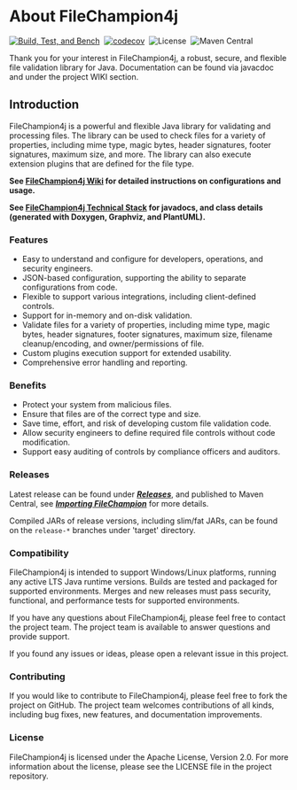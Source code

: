 # About FileChampion4j

[![Build, Test, and Bench](https://github.com/povimd9/FileChampion4j/actions/workflows/master_build_workflow.yml/badge.svg)](https://github.com/povimd9/FileChampion4j/actions/workflows/master_build_workflow.yml)
&nbsp;[![codecov](https://codecov.io/gh/povimd9/FileChampion4j/branch/master/graph/badge.svg?token=WUCKTU7ALO)](https://codecov.io/gh/povimd9/FileChampion4j)
&nbsp;![License](https://img.shields.io/github/license/povimd9/FileChampion4j?style=plastic)
&nbsp;![Maven Central](https://img.shields.io/maven-central/v/dev.filechampion/filechampion4j?color=blue&style=plastic)

Thank you for your interest in FileChampion4j, a robust, secure, and flexible file validation library for Java. Documentation can be found via javacdoc and under the project WIKI section.

## Introduction

FileChampion4j is a powerful and flexible Java library for validating and processing files. The library can be used to check files for a variety of properties, including mime type, magic bytes, header signatures, footer signatures, maximum size, and more. The library can also execute extension plugins that are defined for the file type.

**See [FileChampion4j Wiki](https://github.com/povimd9/FileChampion4j/wiki) for detailed instructions on configurations and usage.**

**See [FileChampion4j Technical Stack](https://docs.filechampion.dev/) for javadocs, and class details (generated with Doxygen, Graphviz, and PlantUML).**

### Features

- Easy to understand and configure for developers, operations, and security engineers.
- JSON-based configuration, supporting the ability to separate configurations from code.
- Flexible to support various integrations, including client-defined controls.
- Support for in-memory and on-disk validation.
- Validate files for a variety of properties, including mime type, magic bytes, header signatures, footer signatures, maximum size, filename cleanup/encoding, and owner/permissions of file.
- Custom plugins execution support for extended usability.
- Comprehensive error handling and reporting.

### Benefits

- Protect your system from malicious files.
- Ensure that files are of the correct type and size.
- Save time, effort, and risk of developing custom file validation code.
- Allow security engineers to define required file controls without code modification.
- Support easy auditing of controls by compliance officers and auditors.

### Releases

Latest release can be found under [***Releases***](https://github.com/povimd9/FileChampion4j/releases), and published to Maven Central, see [***Importing FileChampion***](https://github.com/povimd9/FileChampion4j/wiki/Usage#importing-filechampion4j) for more details.

Compiled JARs of release versions, including slim/fat JARs, can be found on the `release-*` branches under 'target' directory.


### Compatibility

FileChampion4j is intended to support Windows/Linux platforms, running any active LTS Java runtime versions. Builds are tested and packaged for supported environments. Merges and new releases must pass security, functional, and performance tests for supported environments.

If you have any questions about FileChampion4j, please feel free to contact the project team. The project team is available to answer questions and provide support.

If you found any issues or ideas, please open a relevant issue in this project.

### Contributing

If you would like to contribute to FileChampion4j, please feel free to fork the project on GitHub. The project team welcomes contributions of all kinds, including bug fixes, new features, and documentation improvements.

### License

FileChampion4j is licensed under the Apache License, Version 2.0. For more information about the license, please see the LICENSE file in the project repository.
